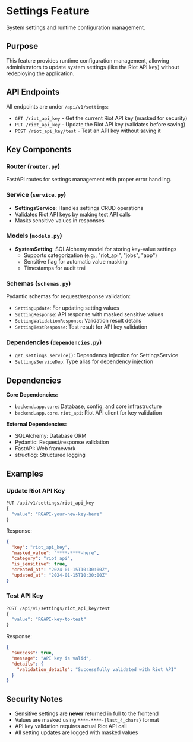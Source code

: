 # Settings Feature

System settings and runtime configuration management.

## Purpose

This feature provides runtime configuration management, allowing administrators to update system settings (like the Riot API key) without redeploying the application.

## API Endpoints

All endpoints are under `/api/v1/settings`:

- `GET /riot_api_key` - Get the current Riot API key (masked for security)
- `PUT /riot_api_key` - Update the Riot API key (validates before saving)
- `POST /riot_api_key/test` - Test an API key without saving it

## Key Components

### Router (`router.py`)
FastAPI routes for settings management with proper error handling.

### Service (`service.py`)
- **SettingsService**: Handles settings CRUD operations
- Validates Riot API keys by making test API calls
- Masks sensitive values in responses

### Models (`models.py`)
- **SystemSetting**: SQLAlchemy model for storing key-value settings
  - Supports categorization (e.g., "riot_api", "jobs", "app")
  - Sensitive flag for automatic value masking
  - Timestamps for audit trail

### Schemas (`schemas.py`)
Pydantic schemas for request/response validation:
- `SettingUpdate`: For updating setting values
- `SettingResponse`: API response with masked sensitive values
- `SettingValidationResponse`: Validation result details
- `SettingTestResponse`: Test result for API key validation

### Dependencies (`dependencies.py`)
- `get_settings_service()`: Dependency injection for SettingsService
- `SettingsServiceDep`: Type alias for dependency injection

## Dependencies

**Core Dependencies:**
- `backend.app.core`: Database, config, and core infrastructure
- `backend.app.core.riot_api`: Riot API client for key validation

**External Dependencies:**
- SQLAlchemy: Database ORM
- Pydantic: Request/response validation
- FastAPI: Web framework
- structlog: Structured logging

## Examples

### Update Riot API Key

```python
PUT /api/v1/settings/riot_api_key
{
  "value": "RGAPI-your-new-key-here"
}
```

Response:
```json
{
  "key": "riot_api_key",
  "masked_value": "****-****-here",
  "category": "riot_api",
  "is_sensitive": true,
  "created_at": "2024-01-15T10:30:00Z",
  "updated_at": "2024-01-15T10:30:00Z"
}
```

### Test API Key

```python
POST /api/v1/settings/riot_api_key/test
{
  "value": "RGAPI-key-to-test"
}
```

Response:
```json
{
  "success": true,
  "message": "API key is valid",
  "details": {
    "validation_details": "Successfully validated with Riot API"
  }
}
```

## Security Notes

- Sensitive settings are **never** returned in full to the frontend
- Values are masked using `****-****-{last_4_chars}` format
- API key validation requires actual Riot API call
- All setting updates are logged with masked values
